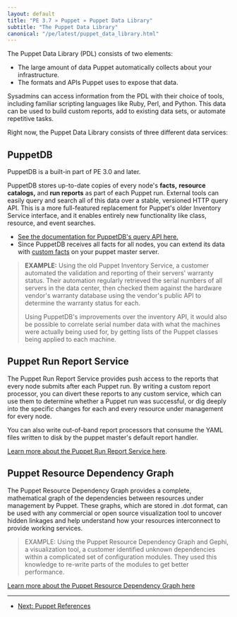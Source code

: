 ```yaml
---
layout: default
title: "PE 3.7 » Puppet » Puppet Data Library"
subtitle: "The Puppet Data Library"
canonical: "/pe/latest/puppet_data_library.html"
---
```



The Puppet Data Library (PDL) consists of two elements:

* The large amount of data Puppet automatically collects about your infrastructure.
* The formats and APIs Puppet uses to expose that data.

Sysadmins can access information from the PDL with their choice of tools, including familiar scripting languages like Ruby, Perl, and Python. This data can be used to build custom reports, add to existing data sets, or automate repetitive tasks.

Right now, the Puppet Data Library consists of three different data services:

PuppetDB
-----

PuppetDB is a built-in part of PE 3.0 and later.

PuppetDB stores up-to-date copies of every node's **facts,** **resource catalogs,** and **run reports** as part of each Puppet run. External tools can easily query and search all of this data over a stable, versioned HTTP query API. This is a more full-featured replacement for Puppet's older Inventory Service interface, and it enables entirely new functionality like class, resource, and event searches.

* [See the documentation for PuppetDB's query API here.][puppetdb_api]
* Since PuppetDB receives all facts for all nodes, you can extend its data with [custom facts](/guides/custom_facts.html) on your puppet master server.

[puppetdb_api]: /puppetdb/1.6/api/index.html

> **EXAMPLE:**  Using the old Puppet Inventory Service, a customer automated the validation and reporting of their servers' warranty status.  Their automation regularly retrieved the serial numbers of all servers in the data center, then checked them against the hardware vendor's warranty database using the vendor's public API to determine the warranty status for each.
>
> Using PuppetDB's improvements over the inventory API, it would also be possible to correlate serial number data with what the machines were actually being used for, by getting lists of the Puppet classes being applied to each machine.


Puppet Run Report Service
-----

The Puppet Run Report Service provides push access to the reports that every node submits after each Puppet run. By writing a custom report processor, you can divert these reports to any custom service, which can use them to determine whether a Puppet run was successful, or dig deeply into the specific changes for each and every resource under management for every node.

You can also write out-of-band report processors that consume the YAML files written to disk by the puppet master's default report handler.

[Learn more about the Puppet Run Report Service here](/guides/reporting.html).

Puppet Resource Dependency Graph
-----

The Puppet Resource Dependency Graph provides a complete, mathematical graph of the dependencies between resources under management by Puppet.  These graphs, which are stored in .dot format, can be used with any commercial or open source visualization tool to uncover hidden linkages and help understand how your resources interconnect to provide working services.

> EXAMPLE:  Using the Puppet Resource Dependency Graph and Gephi, a visualization tool, a customer identified unknown dependencies within a complicated set of configuration modules.  They used this knowledge to re-write parts of the modules to get better performance.

[Learn more about the Puppet Resource Dependency Graph here](/guides/faq.html#how-do-i-use-puppets-graphing-support)


* * *

- [Next: Puppet References](./puppet_references.html)
